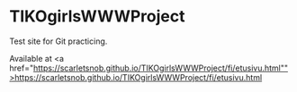 # TIKOgirlsWWWProject

Test site for Git practicing.

Available at 
<a href="https://scarletsnob.github.io/TIKOgirlsWWWProject/fi/etusivu.html"">https://scarletsnob.github.io/TIKOgirlsWWWProject/fi/etusivu.html</a>